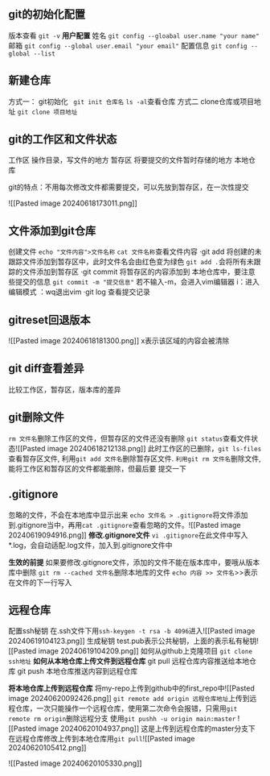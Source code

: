 ## git的初始化配置
版本查看
`git -v`
**用户配置**
姓名 `git config --gloabal user.name "your name"`
邮箱 `git config --global user.email "your email"`
配置信息 `git config --global --list `
## 新建仓库
方式一：
git初始化
` git init 仓库名` 
`ls -al`查看仓库
方式二
clone仓库或项目地址
`git clone 项目地址`
## git的工作区和文件状态
工作区
操作目录，写文件的地方
暂存区
将要提交的文件暂时存储的地方
本地仓库

git的特点：不用每次修改文件都需要提交，可以先放到暂存区，在一次性提交

![[Pasted image 20240618173011.png]]
## 文件添加到git仓库 
创建文件
`echo "文件内容">文件名称`
`cat 文件名称`查看文件内容
·git add
将创建的未跟踪文件添加到暂存区中，此时文件名会由红色变为绿色
`git add .`会将所有未跟踪的文件添加到暂存区
·git commit
将暂存区的内容添加到  本地仓库中，要注意些提交的信息 
`git commit -m "提交信息"`
若不输入-m，会进入vim编辑器
i：进入编辑模式
：wq退出vim
·git log
查看提交记录
## gitreset回退版本
![[Pasted image 20240618181300.png]]
x表示该区域的内容会被清除

## git diff查看差异
 比较工作区，暂存区，版本库的差异

 ## git删除文件
`rm 文件名`删除工作区的文件，但暂存区的文件还没有删除
`git status`查看文件状态![[Pasted image 20240618212138.png]]
	此时工作区的已删除，`git ls-files`查看暂存区文件, 利用`git add 文件名`删除暂存区文件.
`利用git rm 文件名`删除文件, 能将工作区和暂存区的文件都能删除，但最后要 提交一下
 ## .gitignore
 忽略的文件，不会在本地库中显示出来
 `echo 文件名 > .gitignore`将文件添加到.gitignore当中，再用`cat .gitignore`查看忽略的文件。![[Pasted image 20240619094916.png]]
 **修改.gitignore文件**
 `vi .gitignore`在此文件中写入*.log，会自动适配.log文件，加入到.gitignore文件中

 **生效的前提**
 如果要修改.gitignore文件，添加的文件不能在版本库中，要哦从版本库中删除
 `git rm --cached 文件名`删除本地库的文件
 `echo 内容 >> 文件名`>>表示在文件的下一行写入
 ## 远程仓库
 配置ssh秘钥
 在.ssh文件下用`ssh-keygen -t rsa -b 4096`进入![[Pasted image 20240619104123.png]]
 生成秘钥
 test.pub表示公共秘钥，上面的表示私有秘钥![[Pasted image 20240619104209.png]]
 如何从github上克隆项目
 `git clone ssh地址`
 **如何从本地仓库上传文件到远程仓库**
 git pull 远程仓库内容推送给本地仓库
 git push 本地仓库推送内容到远程仓库
 
  **将本地仓库上传到远程仓库**
  将my-repo上传到github中的first_repo中![[Pasted image 20240620092426.png]]
  `git remote add origin 远程仓库地址`上传到远程仓库，一次只能操作一个远程仓库，使用第二次命令会报错，只需用`git remote rm origin`删除远程分支
  使用`git pushh -u origin main:master` ![[Pasted image 20240620104937.png]]
  这是上传到远程仓库的master分支下
  在远程仓库修改上传到本地仓库用`git pull`![[Pasted image 20240620105412.png]]
  
  ![[Pasted image 20240620105330.png]]
  